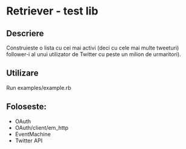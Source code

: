 # Retriever - test lib

## Descriere
Construieste o lista cu cei mai activi (deci cu cele mai multe tweeturi) follower-i al unui utilizator de Twitter cu peste un milion de urmaritori).

## Utilizare
Run examples/example.rb

## Foloseste:
* OAuth
* OAuth/client/em_http
* EventMachine
* Twitter API